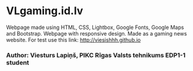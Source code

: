 # VLgaming.id.lv

Webpage made using HTML, CSS, Lightbox, Google Fonts, Google Maps and Bootstrap. Webpage with responsive design.
Made as a gaming news website.
For test use this link: http://viesishhh.github.io
### Author: Viesturs Lapiņš, PIKC Rīgas Valsts tehnikums EDP1-1 student
